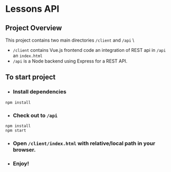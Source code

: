 # Lessons API

## Project Overview
This project contains two main directories `/client` and `/api` \
- `/client` contains Vue.js frontend code an integration of REST api in `/api` an `index.html`
- `/api` is a Node backend using Express for a REST API.

## To start project
- ### Install dependencies
```
npm install
```
- ### Check out to `/api`
```
npm install
npm start
```
- ### Open `/client/index.html` with relative/local path in your browser.
- ### Enjoy!


